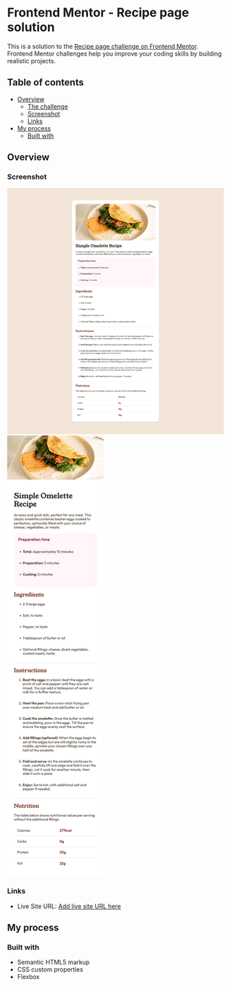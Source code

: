 # Frontend Mentor - Recipe page solution

This is a solution to the [Recipe page challenge on Frontend Mentor](https://www.frontendmentor.io/challenges/recipe-page-KiTsR8QQKm). Frontend Mentor challenges help you improve your coding skills by building realistic projects. 

## Table of contents

- [Overview](#overview)
  - [The challenge](#the-challenge)
  - [Screenshot](#screenshot)
  - [Links](#links)
- [My process](#my-process)
  - [Built with](#built-with)



## Overview

### Screenshot

![](./screenshots/Screenshot%202024-03-20%20at%2015-33-08%20Frontend%20Mentor%20Recipe%20page.png)
![](./screenshots/Screenshot%202024-03-20%20at%2015-33-32%20Frontend%20Mentor%20Recipe%20page.png)



### Links

- Live Site URL: [Add live site URL here](https://vonsacker.github.io/recipe-page-main/)

## My process

### Built with

- Semantic HTML5 markup
- CSS custom properties
- Flexbox



